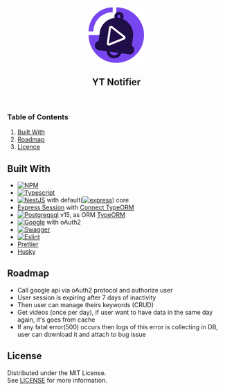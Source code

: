 <div>

<br/>
<p align="center">
    <img src="../react-app/public/logo-128.png" alt="Logo">
</p>

<h2 align="center">YT Notifier</h2>
</div>

<br/>

<h3>Table of Contents</h3>
  <ol>
    <li><a href="#built-with">Built With</a></li>
    <li><a href="#roadmap">Roadmap</a></li>
    <li><a href="#licence">Licence</a></li>
  </ol>

## Built With

* [![NPM][npm-shield]][npm-url]
* [![Typescript][typescript-shield]][typescript-url]
* [![NestJS][nestjs-shield]][nestjs-url] with default([![express][expressjs-shield]][expressjs-url]) core
* [Express Session](https://github.com/expressjs/session)
  with [Connect TypeORM](https://www.npmjs.com/package/connect-typeorm)
* [![Postgreqsql][postgresql-shield]][postgresql-url] v15, as ORM [TypeORM](https://typeorm.io/)
* [![Google][google-shield]][google-url] with oAuth2
* [![Swagger][swagger-shield]][swagger-url]
* [![Eslint][eslint-shield]][eslint-url]
* [Prettier](https://prettier.io)
* [Husky](https://typicode.github.io/husky)

## Roadmap

- Call google api via oAuth2 protocol and authorize user
- User session is expiring after 7 days of inactivity
- Then user can manage theirs keywords (CRUD)
- Get videos (once per day), if user want to have data in the same day again, it's goes from cache
- If any fatal error(500) occurs then logs of this error is collecting in DB, user can download it and attach to bug
  issue

## License

Distributed under the MIT License.
<br/>
See [LICENSE](https://github.com/PatrykKuniczak/YT_Search_Plugin/blob/main/LICENCE) for more information.

<!-- MARKDOWN LINKS & IMAGES -->

[npm-shield]: https://img.shields.io/badge/NPM-%23CB3837.svg?style=for-the-badge&logo=npm&logoColor=white

[npm-url]: https://www.npmjs.com/

[typescript-shield]: https://img.shields.io/badge/Typescript-3178C6?style=flat-square&logo=typescript&logoColor=white

[typescript-url]: https://www.typescriptlang.org/

[postgresql-shield]:https://img.shields.io/badge/postgres-%23316192.svg?style=for-the-badge&logo=postgresql&logoColor=white

[postgresql-url]: https://www.postgresql.org/about/news/postgresql-15-released-2526/

[nestjs-shield]: https://img.shields.io/badge/nestjs-%23E0234E.svg?style=for-the-badge&logo=nestjs&logoColor=white

[nestjs-url]: https://nestjs.com

[expressjs-shield]: https://img.shields.io/badge/express.js-%23404d59.svg?style=for-the-badge&logo=express&logoColor=%2361DAFB

[expressjs-url]: https://expressjs.com

[google-shield]: https://img.shields.io/badge/google-4285F4?style=for-the-badge&logo=google&logoColor=white

[google-url]: https://developers.google.com/identity/protocols/oauth2

[swagger-shield]: https://img.shields.io/badge/-Swagger-%23Clojure?style=for-the-badge&logo=swagger&logoColor=white

[swagger-url]: https://swagger.io/

[eslint-url]: https://eslint.org/

[eslint-shield]: https://img.shields.io/badge/ESLint-4B3263?style=for-the-badge&logo=eslint&logoColor=white
